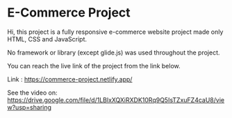 # E-Commerce Project


Hi, this project is a fully responsive e-commerce website project made only HTML, CSS and JavaScript.

No framework or library (except glide.js) was used throughout the project.


You can reach the live link of the project from the link below.

Link : https://commerce-project.netlify.app/

See the video on:
https://drive.google.com/file/d/1LBlxXQXiRXDK10Rq9Q5IsTZxuFZ4caU8/view?usp=sharing

